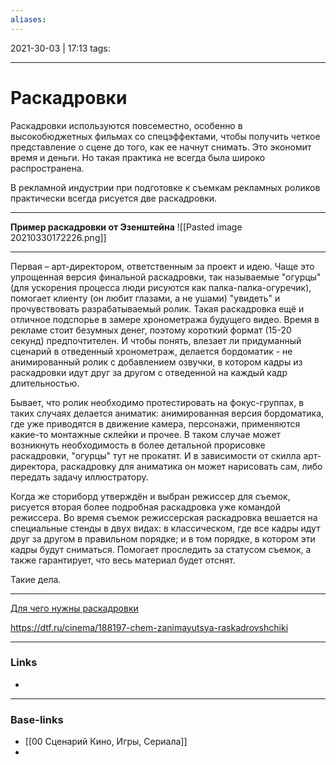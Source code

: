 ```yaml
---
aliases:
---
```

2021-30-03 | 17:13
tags: 
___

# Раскадровки

Раскадровки используются повсеместно, особенно в высокобюджетных фильмах со спецэффектами, чтобы получить четкое представление о сцене до того, как ее начнут снимать. Это экономит время и деньги. Но такая практика не всегда была широко распространена.

В рекламной индустрии при подготовке к съемкам рекламных роликов практически всегда рисуется две раскадровки.

---
**Пример раскадровки от Эзенштейна**
![[Pasted image 20210330172226.png]]

---

Первая – арт-директором, ответственным за проект и идею. Чаще это упрощенная версия финальной раскадровки, так называемые "огурцы" (для ускорения процесса люди рисуются как палка-палка-огуречик), помогает клиенту (он любит глазами, а не ушами) "увидеть" и прочувствовать разрабатываемый ролик. Такая раскадровка ещё и отличное подспорье в замере хронометража будущего видео. Время в рекламе стоит безумных денег, поэтому короткий формат (15-20 секунд) предпочтителен. И чтобы понять, влезает ли придуманный сценарий в отведенный хронометраж, делается бордоматик - не анимированный ролик с добавлением озвучки, в котором кадры из раскадровки идут друг за другом с отведенной на каждый кадр длительностью.

Бывает, что ролик необходимо протестировать на фокус-группах, в таких случаях делается аниматик: анимированная версия бордоматика, где уже приводятся в движение камера, персонажи, применяются какие-то монтажные склейки и прочее. В таком случае может возникнуть необходимость в более детальной прорисовке раскадровки, "огурцы" тут не прокатят. И в зависимости от скилла арт-директора, раскадровку для аниматика он может нарисовать сам, либо передать задачу иллюстратору.

Когда же сториборд утверждён и выбран режиссер для съемок, рисуется вторая более подробная раскадровка уже командой режиссера. Во время съемок режиссерская раскадровка вешается на специальные стенды в двух видах: в классическом, где все кадры идут друг за другом в правильном порядке; и в том порядке, в котором эти кадры будут сниматься. Помогает проследить за статусом съемок, а также гарантирует, что весь материал будет отснят.

Такие дела.

---

[Для чего нужны раскадровки](https://dtf.ru/cinema/239355-rol-raskadrovki-v-proizvodstve-animacii)

https://dtf.ru/cinema/188197-chem-zanimayutsya-raskadrovshchiki

___
### Links
- 

___
### Base-links
- [[00 Сценарий Кино, Игры, Сериала]]
- 

